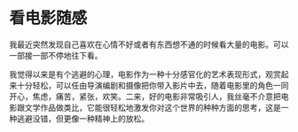 # 看电影随感
我最近突然发现自己喜欢在心情不好或者有东西想不通的时候看大量的电影。可以一部接一部不停地往下看。

我觉得以来是有个逃避的心理，电影作为一种十分感官化的艺术表现形式，观赏起来十分轻松，可以任由导演编剧和摄像把你带入影片中去，随着电影里的角色一同开心，焦虑，痛苦，紧张，欢笑。二来，好的电影非常吸引人，我丝毫不介意把电影跟文学作品做类比，它能很轻松地激发你对这个世界的种种方面的思考，这是一种逃避没错，但更像一种精神上的放松。
